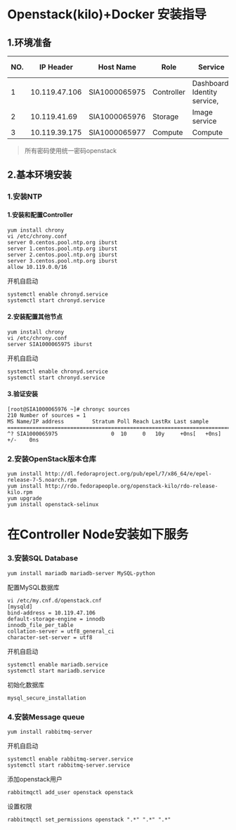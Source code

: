 # Openstack(kilo)+Docker 安装指导 #
## 1.环境准备 ##
NO. | IP Header | Host Name | Role | Service | Project Name
----|---------- | --------- | ---- | ------- | ------------
1|10.119.47.106|SIA1000065975|Controller|Dashboard, Identity service, |Horizon, Keystone
2|10.119.41.69|SIA1000065976|Storage|Image service|Glance
3|10.119.39.175|SIA1000065977|Compute|Compute|Nova

>所有密码使用统一密码openstack

## 2.基本环境安装 ##
### 1.安装NTP ###
#### 1.安装和配置Controller ####
```
yum install chrony
vi /etc/chrony.conf
server 0.centos.pool.ntp.org iburst
server 1.centos.pool.ntp.org iburst
server 2.centos.pool.ntp.org iburst
server 3.centos.pool.ntp.org iburst
allow 10.119.0.0/16
```
开机自启动
```
systemctl enable chronyd.service
systemctl start chronyd.service
```
#### 2.安装配置其他节点 ####
```
yum install chrony
vi /etc/chrony.conf
server SIA1000065975 iburst
```
开机自启动
```
systemctl enable chronyd.service
systemctl start chronyd.service
```
#### 3.验证安装 ####
```
[root@SIA1000065976 ~]# chronyc sources
210 Number of sources = 1
MS Name/IP address         Stratum Poll Reach LastRx Last sample
===============================================================================
^? SIA1000065975                 0  10     0   10y     +0ns[   +0ns] +/-    0ns
```
### 2.安装OpenStack版本仓库 ###
```
yum install http://dl.fedoraproject.org/pub/epel/7/x86_64/e/epel-release-7-5.noarch.rpm
yum install http://rdo.fedorapeople.org/openstack-kilo/rdo-release-kilo.rpm
yum upgrade
yum install openstack-selinux
```
# 在Controller Node安装如下服务 #
### 3.安装SQL Database ###
```
yum install mariadb mariadb-server MySQL-python
```
配置MySQL数据库
```
vi /etc/my.cnf.d/openstack.cnf
[mysqld]
bind-address = 10.119.47.106
default-storage-engine = innodb
innodb_file_per_table
collation-server = utf8_general_ci
character-set-server = utf8
```
开机自启动
```
systemctl enable mariadb.service
systemctl start mariadb.service
```
初始化数据库
```
mysql_secure_installation
```
### 4.安装Message queue ###
```
yum install rabbitmq-server
```
开机自启动
```
systemctl enable rabbitmq-server.service
systemctl start rabbitmq-server.service
```
添加openstack用户
```
rabbitmqctl add_user openstack openstack
```
设置权限
```
rabbitmqctl set_permissions openstack ".*" ".*" ".*"
```
